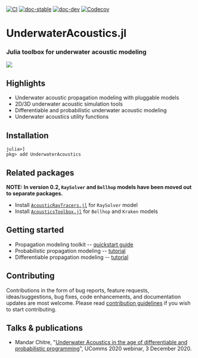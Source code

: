 [![CI](https://github.com/org-arl/UnderwaterAcoustics.jl/workflows/CI/badge.svg)](https://github.com/org-arl/UnderwaterAcoustics.jl/actions)
[![doc-stable](https://img.shields.io/badge/docs-stable-blue.svg)](https://org-arl.github.io/UnderwaterAcoustics.jl/stable)
[![doc-dev](https://img.shields.io/badge/docs-latest-blue.svg)](https://org-arl.github.io/UnderwaterAcoustics.jl/dev)
[![Codecov](https://codecov.io/gh/org-arl/UnderwaterAcoustics.jl/branch/master/graph/badge.svg)](https://codecov.io/gh/org-arl/UnderwaterAcoustics.jl)

# UnderwaterAcoustics.jl

### Julia toolbox for underwater acoustic modeling

![](https://org-arl.github.io/UnderwaterAcoustics.jl/dev/images/txloss1.png)

## Highlights

- Underwater acoustic propagation modeling with pluggable models
- 2D/3D underwater acoustic simulation tools
- Differentiable and probabilistic underwater acoustic modeling
- Underwater acoustics utility functions

## Installation

```julia-repl
julia>]
pkg> add UnderwaterAcoustics
```

## Related packages

**NOTE: In version 0.2, `RaySolver` and `Bellhop` models have been moved out to separate packages.**

- Install [`AcousticRayTracers.jl`](https://github.com/org-arl/AcousticRayTracers.jl) for `RaySolver` model
- Install [`AcousticsToolbox.jl`](https://github.com/org-arl/AcousticsToolbox.jl) for `Bellhop` and `Kraken` models

## Getting started

- Propagation modeling toolkit -- [quickstart guide](https://org-arl.github.io/UnderwaterAcoustics.jl/stable/pm_basic.html)
- Probabilistic propagation modeling -- [tutorial](https://org-arl.github.io/UnderwaterAcoustics.jl/stable/tut_turing.html)
- Differentiable propagation modeling -- [tutorial](https://org-arl.github.io/UnderwaterAcoustics.jl/stable/tut_autodiff.html)

## Contributing

Contributions in the form of bug reports, feature requests, ideas/suggestions, bug fixes, code enhancements, and documentation updates are most welcome. Please read [contribution guidelines](CONTRIBUTING.md) if you wish to start contributing.

## Talks & publications

- Mandar Chitre, "[Underwater Acoustics in the age of differentiable and probabilistic programming](https://www.facebook.com/watch/live/?v=2473971036238315)", UComms 2020 webinar, 3 December 2020.

